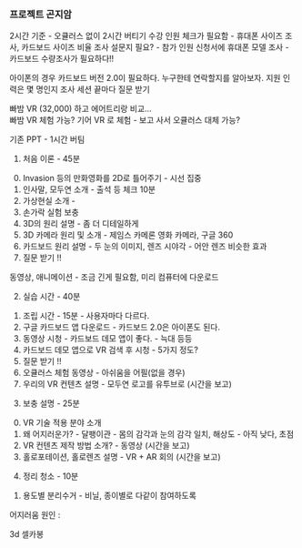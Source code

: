 ### 프로젝트 곤지암

2시간 기준 - 오큘러스 없이 2시간 버티기
수강 인원 체크가 필요함 - 휴대폰 사이즈 조사, 카드보드 사이즈 비율 조사
설문지 필요? - 참가 인원 신청서에 휴대폰 모델 조사 - 카드보드 수량조사가 필요하다!!   

아이폰의 경우 카드보드 버전 2.0이 필요하다.
누구한테 연락할지를 알아보자.
지원 인력은 몇 명인지 조사
세션 끝마다 질문 받기

빠밤 VR (32,000) 하고 에어트리랑 비교…  
빠밤 VR  체험 가능? 기어 VR 로 체험 - 보고 사서 오큘러스 대체 가능?

기존 PPT - 1시간 버팀


1) 처음 이론 - 45분
 
0. Invasion 등의 만화영화를 2D로 틀어주기 - 시선 집중
1. 인사말, 모두연 소개 - 출석 등 체크 10분
2. 가상현실 소개 - 
3. 손가락 실험 보충
4. 3D의 원리 설명 - 좀 더 디테일하게
5. 3D 카메라 원리 및 소개 - 제임스 카메론 영화 카메라, 구글 360
6. 카드보드 원리 설명 - 두 눈의 이미지, 렌즈 시야각 - 어안 렌즈 비슷한 효과
7. 질문 받기 !!

동영상, 애니메이션 - 조금 긴게 필요함, 미리 컴퓨터에 다운로드

2) 실습 시간 - 40분

1. 조립 시간 - 15분 - 사용자마다 다르다.
2. 구글 카드보드 앱 다운로드 - 카드보드 2.0은 아이폰도 된다.
2. 동영상 시청 - 카드보드 데모 앱이 좋다. - 늑대 등등
3. 카드보드 데모 앱으로 VR 검색 후 시청 - 5가지 정도?
4. 질문 받기 !!
0. 오큘러스 체험 동영상 - 아쉬움을 어필(없을 경우)
5. 우리의 VR 컨텐츠 설명 - 모두연 로고를 유투브로 (시간을 보고)

3) 보충 설명 - 25분

0. VR 기술 적용 분야 소개
1. 왜 어지러운가? - 달팽이관 - 몸의 감각과 눈의 감각 일치, 해상도 - 아직 낮다, 초점 
2. VR 컨텐츠 제작 방법 소개? - 동영상 (시간을 보고)
3. 홀로포테이션, 홀로렌즈 설명 - VR + AR 회의 (시간을 보고)

4) 정리 청소 - 10분

1. 용도별 분리수거 - 비닐, 종이별로 다같이 참여하도록


어지러움 원인 : 

3d 셀카봉



